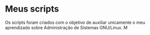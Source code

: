# Meus scripts
Os scripts foram criados com o objetivo de auxiliar unicamente o meu aprendizado sobre Administração de Sistemas GNU/Linux. M
